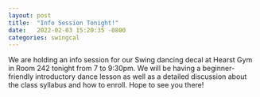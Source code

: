 ```yaml
---
layout: post
title:  "Info Session Tonight!"
date:   2022-02-03 15:20:35 -0800
categories: swingcal
---
```

We are holding an info session for our Swing dancing decal at Hearst Gym in Room 242 tonight from 7 to 9:30pm. We will be having a beginner-friendly introductory dance lesson as well as a detailed discussion about the class syllabus and how to enroll.  Hope to see you there!
